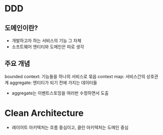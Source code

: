# DDD
## 도메인이란?
- 개발하고자 하는 서비스의 기능 그 자체
- 소프트웨어 엔티티와 도메인은 따로 생각
## 주요 개념
bounded context: 기능들을 하나의 서비스로 묶음
context map: 서비스간의 상호관계
aggregate: 엔티티가 되기 전에 가지는 데이터들

- aggregate는 이벤트스토밍을 여러번 수정하면서 도출
# Clean Architecture
- 레이어트 아키텍처는 흐름 중심이고, 클린 아키텍처는 도메인 중심